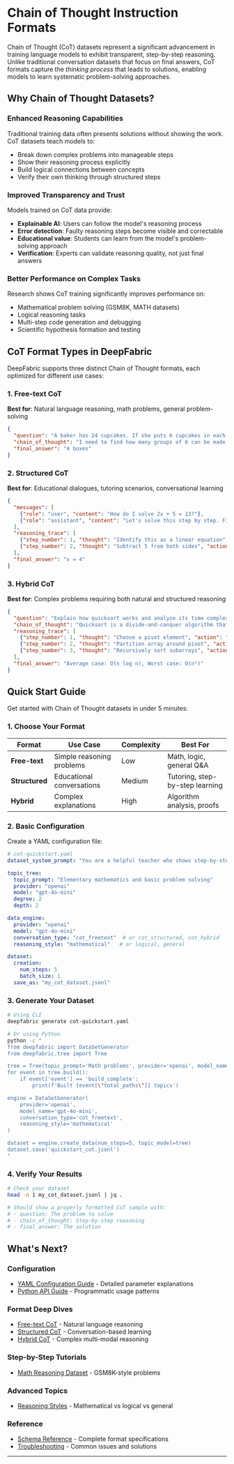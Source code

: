 # Chain of Thought Instruction Formats

Chain of Thought (CoT) datasets represent a significant advancement in training language models to exhibit transparent, step-by-step reasoning. Unlike traditional
conversation datasets that focus on final answers, CoT formats capture the *thinking process* that leads to solutions, enabling models to learn systematic problem-solving approaches.

## Why Chain of Thought Datasets?

### Enhanced Reasoning Capabilities
Traditional training data often presents solutions without showing the work. CoT datasets teach models to:
- Break down complex problems into manageable steps
- Show their reasoning process explicitly
- Build logical connections between concepts
- Verify their own thinking through structured steps

### Improved Transparency and Trust
Models trained on CoT data provide:
- **Explainable AI**: Users can follow the model's reasoning process
- **Error detection**: Faulty reasoning steps become visible and correctable
- **Educational value**: Students can learn from the model's problem-solving approach
- **Verification**: Experts can validate reasoning quality, not just final answers

### Better Performance on Complex Tasks
Research shows CoT training significantly improves performance on:
- Mathematical problem solving (GSM8K, MATH datasets)
- Logical reasoning tasks
- Multi-step code generation and debugging
- Scientific hypothesis formation and testing

## CoT Format Types in DeepFabric

DeepFabric supports three distinct Chain of Thought formats, each optimized for different use cases:

### 1. Free-text CoT
**Best for**: Natural language reasoning, math problems, general problem-solving

```json
{
  "question": "A baker has 24 cupcakes. If she puts 6 cupcakes in each box, how many boxes will she need?",
  "chain_of_thought": "I need to find how many groups of 6 can be made from 24 cupcakes. This is a division problem: 24 ÷ 6. Let me work this out: 6 × 1 = 6, 6 × 2 = 12, 6 × 3 = 18, 6 × 4 = 24. So 24 ÷ 6 = 4.",
  "final_answer": "4 boxes"
}
```

### 2. Structured CoT
**Best for**: Educational dialogues, tutoring scenarios, conversational learning

```json
{
  "messages": [
    {"role": "user", "content": "How do I solve 2x + 5 = 13?"},
    {"role": "assistant", "content": "Let's solve this step by step. First, we need to isolate the variable x..."}
  ],
  "reasoning_trace": [
    {"step_number": 1, "thought": "Identify this as a linear equation", "action": "classify"},
    {"step_number": 2, "thought": "Subtract 5 from both sides", "action": "calculate"}
  ],
  "final_answer": "x = 4"
}
```

### 3. Hybrid CoT
**Best for**: Complex problems requiring both natural and structured reasoning

```json
{
  "question": "Explain how quicksort works and analyze its time complexity",
  "chain_of_thought": "Quicksort is a divide-and-conquer algorithm that works by selecting a pivot element and partitioning the array around it...",
  "reasoning_trace": [
    {"step_number": 1, "thought": "Choose a pivot element", "action": "select"},
    {"step_number": 2, "thought": "Partition array around pivot", "action": "partition"},
    {"step_number": 3, "thought": "Recursively sort subarrays", "action": "recurse"}
  ],
  "final_answer": "Average case: O(n log n), Worst case: O(n²)"
}
```

## Quick Start Guide

Get started with Chain of Thought datasets in under 5 minutes:

### 1. Choose Your Format

| Format | Use Case | Complexity | Best For |
|--------|----------|------------|----------|
| **Free-text** | Simple reasoning problems | Low | Math, logic, general Q&A |
| **Structured** | Educational conversations | Medium | Tutoring, step-by-step learning |
| **Hybrid** | Complex explanations | High | Algorithm analysis, proofs |

### 2. Basic Configuration

Create a YAML configuration file:

```yaml
# cot-quickstart.yaml
dataset_system_prompt: "You are a helpful teacher who shows step-by-step reasoning."

topic_tree:
  topic_prompt: "Elementary mathematics and basic problem solving"
  provider: "openai"
  model: "gpt-4o-mini"
  degree: 2
  depth: 2

data_engine:
  provider: "openai"
  model: "gpt-4o-mini"
  conversation_type: "cot_freetext"  # or cot_structured, cot_hybrid
  reasoning_style: "mathematical"   # or logical, general

dataset:
  creation:
    num_steps: 5
    batch_size: 1
  save_as: "my_cot_dataset.jsonl"
```

### 3. Generate Your Dataset

```bash
# Using CLI
deepfabric generate cot-quickstart.yaml

# Or using Python
python -c "
from deepfabric import DataSetGenerator
from deepfabric.tree import Tree

tree = Tree(topic_prompt='Math problems', provider='openai', model_name='gpt-4o-mini')
for event in tree.build():
    if event['event'] == 'build_complete':
        print(f'Built {event[\"total_paths\"]} topics')

engine = DataSetGenerator(
    provider='openai',
    model_name='gpt-4o-mini',
    conversation_type='cot_freetext',
    reasoning_style='mathematical'
)

dataset = engine.create_data(num_steps=5, topic_model=tree)
dataset.save('quickstart_cot.jsonl')
"
```

### 4. Verify Your Results

```bash
# Check your dataset
head -n 1 my_cot_dataset.jsonl | jq .

# Should show a properly formatted CoT sample with:
# - question: The problem to solve
# - chain_of_thought: Step-by-step reasoning
# - final_answer: The solution
```

## What's Next?

### **Configuration**
- [YAML Configuration Guide](configuration/yaml-config.md) - Detailed parameter explanations
- [Python API Guide](configuration/python-api.md) - Programmatic usage patterns

### **Format Deep Dives**
- [Free-text CoT](formats/free-text.md) - Natural language reasoning
- [Structured CoT](formats/structured.md) - Conversation-based learning
- [Hybrid CoT](formats/hybrid.md) - Complex multi-modal reasoning

### **Step-by-Step Tutorials**
- [Math Reasoning Dataset](tutorials/math-reasoning.md) - GSM8K-style problems

### **Advanced Topics**
- [Reasoning Styles](advanced/reasoning-styles.md) - Mathematical vs logical vs general

### **Reference**
- [Schema Reference](reference/schemas.md) - Complete format specifications
- [Troubleshooting](reference/troubleshooting.md) - Common issues and solutions

---
